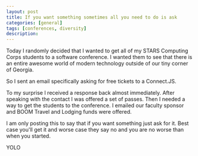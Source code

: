 ```yaml
---
layout: post
title: If you want something sometimes all you need to do is ask
categories: [general]
tags: [conferences, diversity]
description:
---
```


Today I randomly decided that I wanted to get all of my STARS Computing Corps students to a software conference. I wanted them to see that there is an entire awesome world of modern technology outside of our tiny corner of Georgia.

So I sent an email specifically asking for free tickets to a Connect.JS.

To my surprise I received a response back almost immediately. After speaking with the contact I was offered a set of passes. Then I needed a way to get the students to the conference. I emailed our faculty sponsor and BOOM Travel and Lodging funds were offered.

I am only posting this to say that if you want something just ask for it. Best case you'll get it and worse case they say no and you are no worse than when you started.

YOLO
